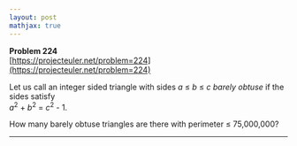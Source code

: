 ```yaml
---
layout: post
mathjax: true
---
```

**Problem 224**  
[https://projecteuler.net/problem=224](https://projecteuler.net/problem=224)

<p>Let us call an integer sided triangle with sides <var>a</var> ≤ <var>b</var> ≤ <var>c</var> <i>barely obtuse</i> if the sides satisfy <br /><var>a</var><sup>2</sup> + <var>b</var><sup>2</sup> = <var>c</var><sup>2</sup> - 1.</p>

<p>How many barely obtuse triangles are there with perimeter ≤ 75,000,000?</p>

---
